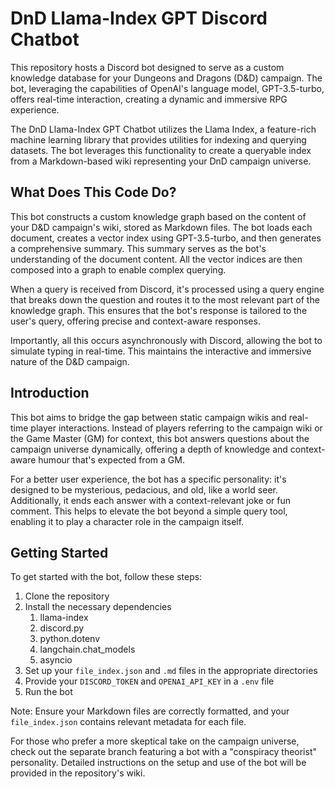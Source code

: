 # DnD Llama-Index GPT Discord Chatbot

This repository hosts a Discord bot designed to serve as a custom knowledge database for your Dungeons and Dragons (D&D) campaign. The bot, leveraging the capabilities of OpenAI's language model, GPT-3.5-turbo, offers real-time interaction, creating a dynamic and immersive RPG experience.

The DnD Llama-Index GPT Chatbot utilizes the Llama Index, a feature-rich machine learning library that provides utilities for indexing and querying datasets. The bot leverages this functionality to create a queryable index from a Markdown-based wiki representing your DnD campaign universe.

## What Does This Code Do?

This bot constructs a custom knowledge graph based on the content of your D&D campaign's wiki, stored as Markdown files. The bot loads each document, creates a vector index using GPT-3.5-turbo, and then generates a comprehensive summary. This summary serves as the bot's understanding of the document content. All the vector indices are then composed into a graph to enable complex querying.

When a query is received from Discord, it's processed using a query engine that breaks down the question and routes it to the most relevant part of the knowledge graph. This ensures that the bot's response is tailored to the user's query, offering precise and context-aware responses.

Importantly, all this occurs asynchronously with Discord, allowing the bot to simulate typing in real-time. This maintains the interactive and immersive nature of the D&D campaign.

## Introduction

This bot aims to bridge the gap between static campaign wikis and real-time player interactions. Instead of players referring to the campaign wiki or the Game Master (GM) for context, this bot answers questions about the campaign universe dynamically, offering a depth of knowledge and context-aware humour that's expected from a GM.

For a better user experience, the bot has a specific personality: it's designed to be mysterious, pedacious, and old, like a world seer. Additionally, it ends each answer with a context-relevant joke or fun comment. This helps to elevate the bot beyond a simple query tool, enabling it to play a character role in the campaign itself.

## Getting Started

To get started with the bot, follow these steps:

1. Clone the repository
2. Install the necessary dependencies
	1. llama-index
	2. discord.py
	3. python.dotenv
	4. langchain.chat_models
	5. asyncio
3. Set up your `file_index.json` and `.md` files in the appropriate directories
4. Provide your `DISCORD_TOKEN` and `OPENAI_API_KEY` in a `.env` file
5. Run the bot

Note: Ensure your Markdown files are correctly formatted, and your `file_index.json` contains relevant metadata for each file.

For those who prefer a more skeptical take on the campaign universe, check out the separate branch featuring a bot with a "conspiracy theorist" personality. Detailed instructions on the setup and use of the bot will be provided in the repository's wiki.

